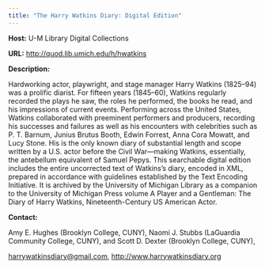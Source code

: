 ```yaml
---
title: "The Harry Watkins Diary: Digital Edition"
---
```

**Host:** U-M Library Digital Collections


**URL:** <http://quod.lib.umich.edu/h/hwatkins>


**Description:**


Hardworking actor, playwright, and stage manager Harry Watkins (1825–94) was a prolific diarist. For fifteen years (1845–60), Watkins regularly recorded the plays he saw, the roles he performed, the books he read, and his impressions of current events. Performing across the United States, Watkins collaborated with preeminent performers and producers, recording his successes and failures as well as his encounters with celebrities such as P. T. Barnum, Junius Brutus Booth, Edwin Forrest, Anna Cora Mowatt, and Lucy Stone. His is the only known diary of substantial length and scope written by a U.S. actor before the Civil War—making Watkins, essentially, the antebellum equivalent of Samuel Pepys.
This searchable digital edition includes the entire uncorrected text of Watkins’s diary, encoded in XML, prepared in accordance with guidelines established by the Text Encoding Initiative. It is archived by the University of Michigan Library as a companion to the University of Michigan Press volume A Player and a Gentleman: The Diary of Harry Watkins, Nineteenth-Century US American Actor.


**Contact:**


Amy E. Hughes (Brooklyn College, CUNY), Naomi J. Stubbs (LaGuardia Community College, CUNY), and Scott D. Dexter (Brooklyn College, CUNY),


[harrywatkinsdiary@gmail.com](mailto:harrywatkinsdiary@gmail.com), <http://www.harrywatkinsdiary.org>


